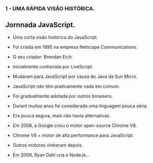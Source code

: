 ### 1 - UMA RÁPIDA VISÃO HISTÓRICA.
## Jornnada JavaScript.
- Uma curta visão histórica do JavaScript.
- Foi criada em 1995 na empresa Netscape Communications.
- O seu criador: Brendan Eich.
- Inicialmente conhecida por LiveScript.
- Mudaram para JavaScript por causa do Java da Sun Micro.
- JavaScript não têm praticamente nada em comum.

- Foi gradualmente adotada por outros browsers.
- Durant muitos anos foi considerada uma linguagem pouca séria.
- Era pouca segura, mais não havia alternativas.
- Em 2008, a Google criou o motor open-source Chrome V8.
- Chrome V8 = motor de alta performance para JavaScript.
- Outros motores vinheram depois.
- Em 2009, Ryan Dahl cria o NodeJs... 































